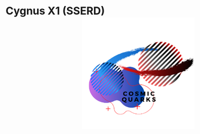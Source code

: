 
# Cygnus X1 (SSERD) <img src="https://github.com/ReanSchwarzer1/Cygnus-X1/blob/main/Logo2.png" width="300" height="300" align="right"> 
